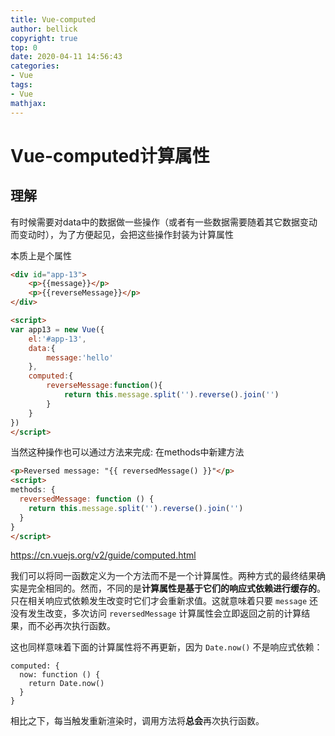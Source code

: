```yaml
---
title: Vue-computed
author: bellick
copyright: true
top: 0
date: 2020-04-11 14:56:43
categories:
- Vue
tags:
- Vue
mathjax:
---
```




# Vue-computed计算属性



## 理解

有时候需要对data中的数据做一些操作（或者有一些数据需要随着其它数据变动而变动时），为了方便起见，会把这些操作封装为计算属性

本质上是个属性

```html
<div id="app-13">
	<p>{{message}}</p>
	<p>{{reverseMessage}}</p>
</div>

<script>
var app13 = new Vue({
	el:'#app-13',
	data:{
		message:'hello'
	},
	computed:{
		reverseMessage:function(){
			return this.message.split('').reverse().join('')
		}
	}
})
</script>
```

当然这种操作也可以通过方法来完成: 在methods中新建方法

```html
<p>Reversed message: "{{ reversedMessage() }}"</p>
<script>
methods: {
  reversedMessage: function () {
    return this.message.split('').reverse().join('')
  }
}
</script>
```



https://cn.vuejs.org/v2/guide/computed.html

我们可以将同一函数定义为一个方法而不是一个计算属性。两种方式的最终结果确实是完全相同的。然而，不同的是**计算属性是基于它们的响应式依赖进行缓存的**。只在相关响应式依赖发生改变时它们才会重新求值。这就意味着只要 `message` 还没有发生改变，多次访问 `reversedMessage` 计算属性会立即返回之前的计算结果，而不必再次执行函数。

这也同样意味着下面的计算属性将不再更新，因为 `Date.now()` 不是响应式依赖：

```
computed: {
  now: function () {
    return Date.now()
  }
}
```

相比之下，每当触发重新渲染时，调用方法将**总会**再次执行函数。